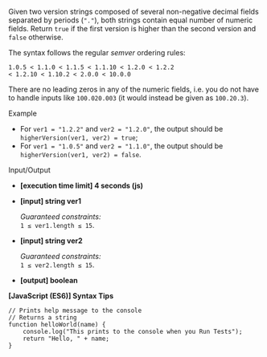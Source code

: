 Given two version strings composed of several non-negative decimal fields separated by
periods (`"."`), both strings contain equal number of numeric fields. Return `true` if the
first version is higher than the second version and `false` otherwise.

The syntax follows the regular _semver_ ordering rules:

    1.0.5 < 1.1.0 < 1.1.5 < 1.1.10 < 1.2.0 < 1.2.2
    < 1.2.10 < 1.10.2 < 2.0.0 < 10.0.0

There are no leading zeros in any of the numeric fields, i.e. you do not have to handle
inputs like `100.020.003` (it would instead be given as `100.20.3`).

Example

- For `ver1 = "1.2.2"` and `ver2 = "1.2.0"`, the output should be  
  `higherVersion(ver1, ver2) = true`;
- For `ver1 = "1.0.5"` and `ver2 = "1.1.0"`, the output should be  
  `higherVersion(ver1, ver2) = false`.

Input/Output

- **\[execution time limit\] 4 seconds (js)**

- **\[input\] string ver1**

  _Guaranteed constraints:_  
  `1 ≤ ver1.length ≤ 15`.

- **\[input\] string ver2**

  _Guaranteed constraints:_  
  `1 ≤ ver2.length ≤ 15`.

- **\[output\] boolean**

**\[JavaScript (ES6)\] Syntax Tips**

    // Prints help message to the console
    // Returns a string
    function helloWorld(name) {
        console.log("This prints to the console when you Run Tests");
        return "Hello, " + name;
    }
